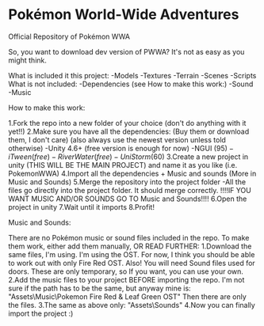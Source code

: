 Pokémon World-Wide Adventures
=============================

Official Repository of Pokémon WWA

So, you want to download dev version of PWWA? It's not as easy as you might think.

What is included it this project:
 -Models
 -Textures
 -Terrain
 -Scenes
 -Scripts
What is not included:
 -Dependencies (see How to make this work:)
 -Sound
 -Music

How to make this work:

1.Fork the repo into a new folder of your choice (don't do anything with it yet!!)
2.Make sure you have all the dependencies: (Buy them or download them, I don't care) (also always use the newest version unless told otherwise)
    -Unity 4.6+ (free version is enough for now)
    -NGUI (95$)
    -iTween (free)
    -RiverWater (free)
    -UniStorm (60$)
3.Create a new project in unity (THIS WILL BE THE MAIN PROJECT) and name it as you like (i.e. PokemonWWA)
4.Import all the dependencies + Music and sounds (More in Music and Sounds)
5.Merge the repository into the project folder
    -All the files go directly into the project folder. It should merge correctly.
!!!!IF YOU WANT MUSIC AND/OR SOUNDS GO TO Music and Sounds!!!!
6.Open the project in unity
7.Wait until it imports
8.Profit!



Music and Sounds:

There are no Pokémon music or sound files included in the repo. To make them work, either add them manually, OR READ FURTHER:
1.Download the same files, I'm using. I'm using the OST. For now, I think you should be able to work out with only 
  Fire Red OST. Also! You will need Sound files used for doors. These are only temporary, so If  you want, you can use your own.
2.Add the music files to your project BEFORE importing the repo. I'm not sure if the path has to be the same, but anyway mine is:
"Assets\Music\Pokemon Fire Red & Leaf Green OST" Then there are only the files.
3.The same as above only:
"Assets\Sounds"
4.Now you can finally import the project :)
